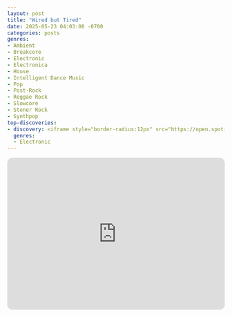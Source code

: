 ```yaml
---
layout: post
title: "Wired but Tired"
date: 2025-05-23 04:03:00 -0700
categories: posts
genres:
- Ambient
- Breakcore
- Electronic
- Electronica
- House
- Intelligent Dance Music
- Pop
- Post-Rock
- Reggae Rock
- Slowcore
- Stoner Rock
- Synthpop
top-discoveries:
- discovery: <iframe style="border-radius:12px" src="https://open.spotify.com/embed/album/30PrJeY3G7kAtg0ghgv0fS?utm_source=generator" width="100%" height="352" frameBorder="0" allowfullscreen="" allow="autoplay; clipboard-write; encrypted-media; fullscreen; picture-in-picture" loading="lazy"></iframe>
  genres:
  - Electronic
---
```

<iframe style="border-radius:12px" src="https://open.spotify.com/embed/playlist/6qNQWdqGtAn6O3hKVQ2O70?utm_source=generator" width="100%" height="352" frameBorder="0" allowfullscreen="" allow="autoplay; clipboard-write; encrypted-media; fullscreen; picture-in-picture" loading="lazy"></iframe>